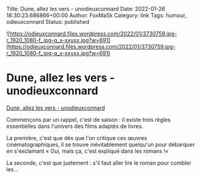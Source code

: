Title: Dune, allez les vers - unodieuxconnard
Date: 2022-01-26 18:30:23.686866+00:00
Author: FoxMaSk 
Category: link
Tags: humour, odieuxconnard
Status: published


![https://odieuxconnard.files.wordpress.com/2022/01/3730759.jpg-r_1920_1080-f_jpg-q_x-xxyxx.jpg?w=691](https://odieuxconnard.files.wordpress.com/2022/01/3730759.jpg-r_1920_1080-f_jpg-q_x-xxyxx.jpg?w=691)


# Dune, allez les vers - unodieuxconnard

[Dune, allez les vers - unodieuxconnard](https://unodieuxconnard.com/2022/01/21/dune-allez-les-vers/)


Commençons par un rappel, c&#39;est de saison : il existe trois règles
essentielles dans l&#39;univers des films adaptés de livres.

La première, c&#39;est que dès que l&#39;on critique ces œuvres
cinématographiques, il se trouve inévitablement quelqu&#39;un pour débarquer
en s&#39;exclamant « Oui, mais ça, c&#39;est expliqué dans les romans !« 

La seconde, c&#39;est que justement : s&#39;il faut aller lire le roman pour
combler les...
